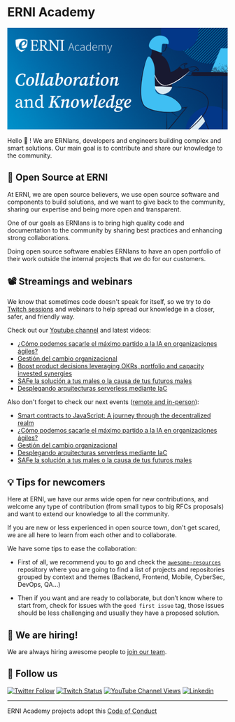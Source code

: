 # ERNI Academy

[![ERNI Academy Social Banner](/assets/erni-social-banner-github.png)](https://betterask.erni)

Hello 👋 ! We are ERNIans, developers and engineers building complex and smart solutions. Our main goal is to contribute and share our knowledge to the community.

## 🌈 Open Source at ERNI

At ERNI, we are open source believers, we use open source software and components to build solutions, and we want to give back to the community, sharing our expertise and being more open and transparent.

One of our goals as ERNIans is to bring high quality code and documentation to the community by sharing best practices and enhancing strong collaborations.

Doing open source software enables ERNIans to have an open portfolio of their work outside the internal projects that we do for our customers.

## 📽 Streamings and webinars

We know that sometimes code doesn't speak for itself, so we try to do [Twitch sessions](https://www.twitch.tv/erni_academy) and webinars to help spread our knowledge in a closer, safer, and friendly way.

Check out our [Youtube channel](https://www.youtube.com/channel/UCkdDcxjml85-Ydn7Dc577WQ/featured) and latest videos:

<!-- YOUTUBE-VIDEOS-LIST:START -->
- [¿Cómo podemos sacarle el máximo partido a la IA en organizaciones ágiles?](https://www.youtube.com/watch?v=XIxq-WpzveM)
- [Gestión del cambio organizacional](https://www.youtube.com/watch?v=SGMDMoe-nqY)
- [Boost product decisions leveraging OKRs, portfolio and capacity invested synergies](https://www.youtube.com/watch?v=_B0ms4b3E1s)
- [SAFe la solución a tus males o la causa de tus futuros males](https://www.youtube.com/watch?v=rwF3aH0H8M0)
- [Desplegando arquitecturas serverless mediante IaC](https://www.youtube.com/watch?v=m1XpF8uRtfg)
<!-- YOUTUBE-VIDEOS-LIST:END -->

Also don't forget to check our next events ([remote and in-person](https://www.eventbrite.es/o/erni-30130841744)):

<!-- EVENTBRITE-EVENTS-LIST:START -->
- [Smart contracts to JavaScript: A journey through the decentralized realm](https://www.eventbrite.es/e/smart-contracts-to-javascript-a-journey-through-the-decentralized-realm-registration-646923524677)
- [¿Cómo podemos sacarle el máximo partido a la IA en organizaciones ágiles?](https://www.eventbrite.es/e/registro-como-podemos-sacarle-el-maximo-partido-a-la-ia-en-organizaciones-agiles-653928366347)
- [Gestión del cambio organizacional](https://www.eventbrite.es/e/registro-gestion-del-cambio-organizacional-631381778897)
- [Desplegando arquitecturas serverless mediante IaC](https://www.eventbrite.es/e/registro-desplegando-arquitecturas-serverless-mediante-iac-589520300087)
- [SAFe la solución a tus males o la causa de tus futuros males](https://www.eventbrite.es/e/registro-safe-la-solucion-a-tus-males-o-la-causa-de-tus-futuros-males-570499809287)
<!-- EVENTBRITE-EVENTS-LIST:END -->

## 💡 Tips for newcomers

Here at ERNI, we have our arms wide open for new contributions, and welcome any type of contribution (from small typos to big RFCs proposals) and want to extend our knowledge to all the community.

If you are new or less experienced in open source town, don't get scared, we are all here to learn from each other and to collaborate.

We have some tips to ease the collaboration:

- First of all, we recommend you to go and check the [`awesome-resources`](https://github.com/ERNI-Academy/awesome-resources) repository where you are going to find a list of projects and repositories grouped by context and themes (Backend, Frontend, Mobile, CyberSec, DevOps, QA…)

- Then if you want and are ready to collaborate, but don’t know where to start from, check for issues with the `good first issue` tag, those issues should be less challenging and usually they have a proposed solution.

## 🚀 We are hiring!

We are always hiring awesome people to [join our team](https://www.betterask.erni/all-jobs/).

## 🍿 Follow us

[![Twitter Follow](https://img.shields.io/twitter/follow/ERNI?style=social)](https://www.twitter.com/ERNI)
[![Twitch Status](https://img.shields.io/twitch/status/erni_academy?label=ERNI%20Academy&style=social)](https://www.twitch.tv/erni_academy)
[![YouTube Channel Views](https://img.shields.io/youtube/channel/views/UCkdDcxjml85-Ydn7Dc577WQ?label=ERNI%20Academy&style=social)](https://www.youtube.com/channel/UCkdDcxjml85-Ydn7Dc577WQ)
[![Linkedin](https://img.shields.io/badge/linkedin-31k-green?style=social&logo=Linkedin)](https://www.linkedin.com/company/erni)

---

ERNI Academy projects adopt this [Code of Conduct](https://github.com/ERNI-Academy/awesome-resources/blob/main/CODE_OF_CONDUCT.md)
